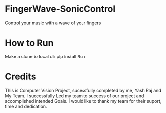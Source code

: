 # FingerWave-SonicControl
Control your music with a wave of your fingers

# How to Run
Make a clone to local dir
pip install
Run




# Credits
This is Computer Vision Project, sucessfully completed by me, Yash Raj and My Team. I successfully Led my team to success of our project and accomplished intended Goals.
I would like to thank my team for their suport, time and dedication.
